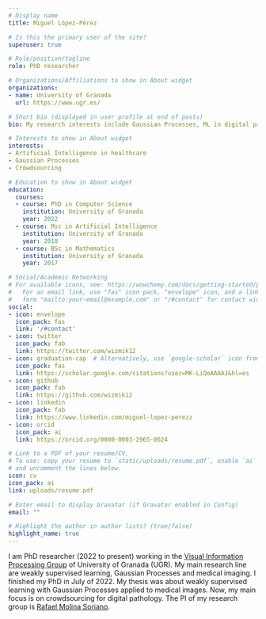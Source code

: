 ```yaml
---
# Display name
title: Miguel López-Pérez

# Is this the primary user of the site?
superuser: true

# Role/position/tagline
role: PhD researcher

# Organizations/Affiliations to show in About widget
organizations:
- name: University of Granada
  url: https://www.ugr.es/

# Short bio (displayed in user profile at end of posts)
bio: My research interests include Gaussian Processes, ML in digital pathology and weakly supervised methods.

# Interests to show in About widget
interests:
- Artificial Intelligence in healthcare
- Gaussian Processes
- Crowdsourcing

# Education to show in About widget
education:
  courses:
  - course: PhD in Computer Science
    institution: University of Granada
    year: 2022
  - course: Msc in Artificial Intelligence
    institution: University of Granada
    year: 2018
  - course: BSc in Mathematics
    institution: University of Granada
    year: 2017

# Social/Academic Networking
# For available icons, see: https://wowchemy.com/docs/getting-started/page-builder/#icons
#   For an email link, use "fas" icon pack, "envelope" icon, and a link in the
#   form "mailto:your-email@example.com" or "/#contact" for contact widget.
social:
- icon: envelope
  icon_pack: fas
  link: '/#contact'
- icon: twitter
  icon_pack: fab
  link: https://twitter.com/wizmik12
- icon: graduation-cap  # Alternatively, use `google-scholar` icon from `ai` icon pack
  icon_pack: fas
  link: https://scholar.google.com/citations?user=MK-LiQoAAAAJ&hl=es
- icon: github
  icon_pack: fab
  link: https://github.com/wizmik12
- icon: linkedin
  icon_pack: fab
  link: https://www.linkedin.com/miguel-lopez-perezz
- icon: orcid
  icon_pack: ai
  link: https://orcid.org/0000-0003-2965-0624

# Link to a PDF of your resume/CV.
# To use: copy your resume to `static/uploads/resume.pdf`, enable `ai` icons in `params.toml`, 
# and uncomment the lines below.
icon: cv
icon_pack: ai
link: uploads/resume.pdf

# Enter email to display Gravatar (if Gravatar enabled in Config)
email: ""

# Highlight the author in author lists? (true/false)
highlight_name: true
---
```


I am PhD researcher (2022 to present) working in the [Visual Information Processing Group](https://decsai.ugr.es/vip/index.html) of  University of Granada (UGR). My main research line are weakly supervised learning, Gaussian Processes and medical imaging. I finished my PhD in July of 2022. My thesis was about weakly supervised learning with Gaussian Processes applied to medical images. Now, my main focus is on crowdsourcing for digital pathology. The PI of my research group is [Rafael Molina Soriano](https://decsai.ugr.es/~rms/).
